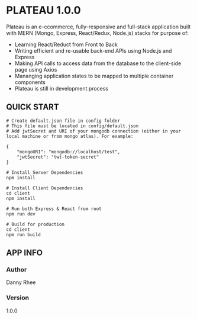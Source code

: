 # PLATEAU 1.0.0

Plateau is an e-ccommerce, fully-responsive and full-stack application built with MERN (Mongo, Express, React/Redux, Node.js) stacks for purpose of:
- Learning React/Reduct from Front to Back
- Writing efficient and re-usable back-end APIs using Node.js and Express
- Making API calls to access data from the database to the client-side page using Axios
- Mananging application states to be mapped to multiple container components
- Plateau is still in development process

## QUICK START
```
# Create default.json file in config folder
# This file must be located in config/default.json
# Add jwtSecret and URI of your mongodb connection (either in your local machine or from mongo atlas). For example:

{
    "mongoURI": "mongodb://localhost/test",
    "jwtSecret": "twt-token-secret"
}
```


```
# Install Server Dependencies
npm install

# Install Client Dependencies
cd client
npm install

# Run both Express & React from root
npm run dev

# Build for production
cd client
npm run build
```


## APP INFO
### Author
Danny Rhee
### Version
1.0.0
